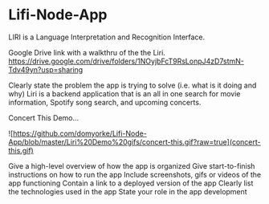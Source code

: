 # Lifi-Node-App
LIRI is a Language Interpretation and Recognition Interface. 


Google Drive link with a walkthru of the the Liri. 
https://drive.google.com/drive/folders/1NOyjbFcT9RsLonpJ4zD7stmN-Tdv49yn?usp=sharing

Clearly state the problem the app is trying to solve (i.e. what is it doing and why)
Liri is a backend application that is an all in one search for movie information, Spotify song search, and upcoming concerts. 

Concert This Demo...

![https://github.com/domyorke/Lifi-Node-App/blob/master/Liri%20Demo%20gifs/concert-this.gif?raw=true](concert-this.gif)







Give a high-level overview of how the app is organized
Give start-to-finish instructions on how to run the app
Include screenshots, gifs or videos of the app functioning
Contain a link to a deployed version of the app
Clearly list the technologies used in the app
State your role in the app development
